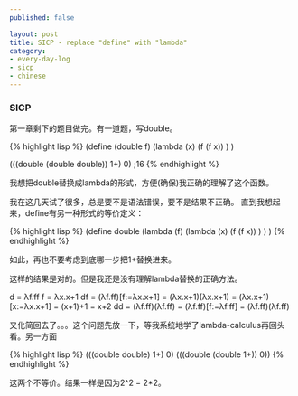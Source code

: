 ```yaml
---
published: false

layout: post
title: SICP - replace "define" with "lambda"
category:
- every-day-log
- sicp
- chinese
---
```


### SICP

第一章剩下的题目做完。有一道题，写double。

{% highlight lisp %}
(define (double f)
  (lambda (x)
    (f (f x))
  )
)

(((double (double double)) 1+) 0)
;16
{% endhighlight %}

我想把double替换成lambda的形式，方便(确保)我正确的理解了这个函数。

我在这几天试了很多，总是要不是语法错误，要不是结果不正确。
直到我想起来，define有另一种形式的等价定义：

{% highlight lisp %}
(define double
  (lambda (f)
    (lambda (x)
      (f (f x))
    )
  )
)
{% endhighlight %}

如此，再也不要考虑到底哪一步把1+替换进来。

这样的结果是对的。但是我还是没有理解lambda替换的正确方法。

d = λf.ff
f = λx.x+1
df = (λf.ff)[f:=λx.x+1] = (λx.x+1)(λx.x+1) = (λx.x+1)[x:=λx.x+1] = (x+1)+1 = x+2
dd = (λf.ff)(λf.ff) = (λf.ff)[f:=λf.ff] = (λf.ff)(λf.ff)

又化简回去了。。。这个问题先放一下，等我系统地学了lambda-calculus再回头看。另一方面

{% highlight lisp %}
(((double double) 1+) 0)
(((double (double 1+)) 0))
{% endhighlight %}

这两个不等价。结果一样是因为2^2 = 2*2。